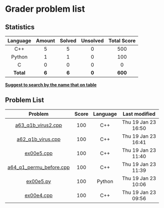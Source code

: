 # Grader problem list
## Statistics

| Language | Amount | Solved | Unsolved | Total Score
| :---: | :---: | :---: | :---: | :---: |
| C++ | 5 | 5 | 0 | 500 |
| Python | 1 | 1 | 0 | 100 |
| C | 0 | 0 | 0 | 0 |
| **Total** | **6**|**6** | **0**| **600** |

<u>**Suggest to search by the name that on table**</u>

## Problem List

| Problem | Score | Language | Last modified |
| :---: | :---: | :---: | :---: |
| [a63_q1b_virus2.cpp](./a63_q1b_virus2.cpp) | 100 | C++ | Thu 19 Jan 23 16:50 |
| [a62_q1b_virus.cpp](./a62_q1b_virus.cpp) | 100 | C++ | Thu 19 Jan 23 16:41 |
| [ex00e5.cpp](./ex00e5.cpp) | 100 | C++ | Thu 19 Jan 23 11:40 |
| [a64_q1_permu_before.cpp](./a64_q1_permu_before.cpp) | 100 | C++ | Thu 19 Jan 23 11:39 |
| [ex00e5.py](./ex00e5.py) | 100 | Python | Thu 19 Jan 23 10:06 |
| [ex00e4.cpp](./ex00e4.cpp) | 100 | C++ | Thu 19 Jan 23 09:56 |

